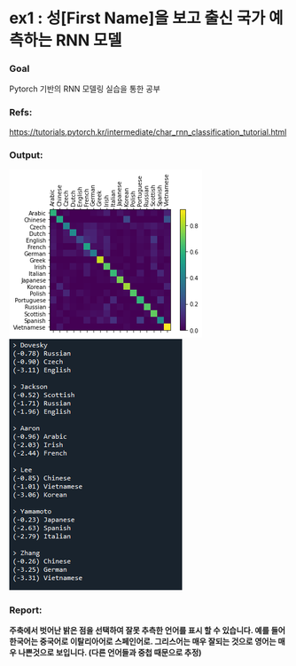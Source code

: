 # ex1 : 성[First Name]을 보고 출신 국가 예측하는 RNN 모델  


### Goal

Pytorch 기반의 RNN 모델링 실습을 통한 공부


### Refs: 

https://tutorials.pytorch.kr/intermediate/char_rnn_classification_tutorial.html


### Output: 

<img src="images/output1.png">  
<img src="images/output2.PNG">  

### Report:   
**주축에서 벗어난 밝은 점을 선택하여 잘못 추측한 언어를 표시 할 수 있습니다. 예를 들어 한국어는 중국어로 이탈리아어로 스페인어로. 그리스어는 매우 잘되는 것으로 영어는 매우 나쁜것으로 보입니다. (다른 언어들과 중첩 때문으로 추정)**
